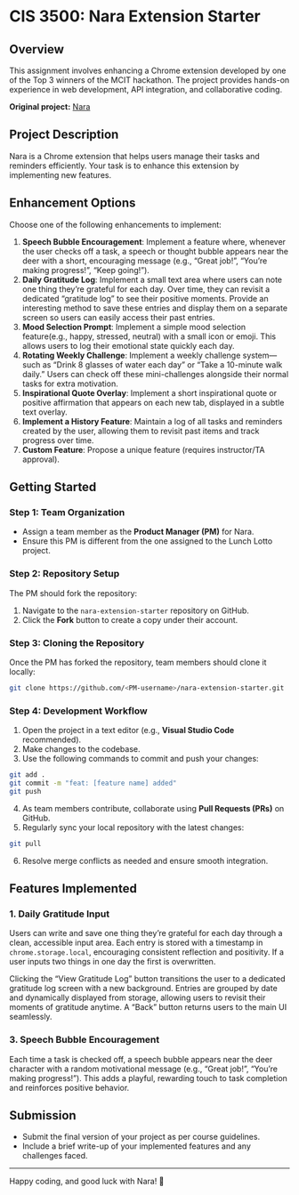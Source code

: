 # CIS 3500: Nara Extension Starter

## Overview
This assignment involves enhancing a Chrome extension developed by one of the Top 3 winners of the MCIT hackathon. The project provides hands-on experience in web development, API integration, and collaborative coding.

**Original project:** [Nara](https://github.com/luyiZhang818/Nara-Chrome-Extension)

## Project Description
Nara is a Chrome extension that helps users manage their tasks and reminders efficiently. Your task is to enhance this extension by implementing new features.

## Enhancement Options
Choose one of the following enhancements to implement:

1. **Speech Bubble Encouragement**: Implement a feature where, whenever the user checks off a task, a speech or thought bubble appears near the deer with a short, encouraging message (e.g., “Great job!”, “You’re making progress!”, “Keep going!”).
2. **Daily Gratitude Log**: Implement a small text area where users can note one thing they’re grateful for each day. Over time, they can revisit a dedicated “gratitude log” to see their positive moments. Provide an interesting method to save these entries and display them on a separate screen so users can easily access their past entries.
3. **Mood Selection Prompt**: Implement a simple mood selection feature(e.g., happy, stressed, neutral) with a small icon or emoji. This allows users to log their emotional state quickly each day.
4. **Rotating Weekly Challenge**: Implement a weekly challenge system—such as “Drink 8 glasses of water each day” or “Take a 10-minute walk daily.” Users can check off these mini-challenges alongside their normal tasks for extra motivation.
5. **Inspirational Quote Overlay**: Implement a short inspirational quote or positive affirmation that appears on each new tab, displayed in a subtle text overlay.
6. **Implement a History Feature**: Maintain a log of all tasks and reminders created by the user, allowing them to revisit past items and track progress over time.
7. **Custom Feature**: Propose a unique feature (requires instructor/TA approval).

## Getting Started

### Step 1: Team Organization
- Assign a team member as the **Product Manager (PM)** for Nara.
- Ensure this PM is different from the one assigned to the Lunch Lotto project.

### Step 2: Repository Setup
The PM should fork the repository:
1. Navigate to the `nara-extension-starter` repository on GitHub.
2. Click the **Fork** button to create a copy under their account.

### Step 3: Cloning the Repository
Once the PM has forked the repository, team members should clone it locally:
```sh
git clone https://github.com/<PM-username>/nara-extension-starter.git
```

### Step 4: Development Workflow
1. Open the project in a text editor (e.g., **Visual Studio Code** recommended).
2. Make changes to the codebase.
3. Use the following commands to commit and push your changes:

```sh
git add .
git commit -m "feat: [feature name] added"
git push
```

4. As team members contribute, collaborate using **Pull Requests (PRs)** on GitHub.
5. Regularly sync your local repository with the latest changes:

```sh
git pull
```

6. Resolve merge conflicts as needed and ensure smooth integration.

## Features Implemented

### 1. Daily Gratitude Input
Users can write and save one thing they’re grateful for each day through a clean, accessible input area. Each entry is stored with a timestamp in `chrome.storage.local`, encouraging consistent reflection and positivity. If a user inputs two things in one day the first is overwritten.

Clicking the “View Gratitude Log” button transitions the user to a dedicated gratitude log screen with a new background. Entries are grouped by date and dynamically displayed from storage, allowing users to revisit their moments of gratitude anytime. A “Back” button returns users to the main UI seamlessly.

### 3. Speech Bubble Encouragement
Each time a task is checked off, a speech bubble appears near the deer character with a random motivational message (e.g., “Great job!”, “You’re making progress!”). This adds a playful, rewarding touch to task completion and reinforces positive behavior.


## Submission
- Submit the final version of your project as per course guidelines.
- Include a brief write-up of your implemented features and any challenges faced.

---
Happy coding, and good luck with Nara! 🦌
